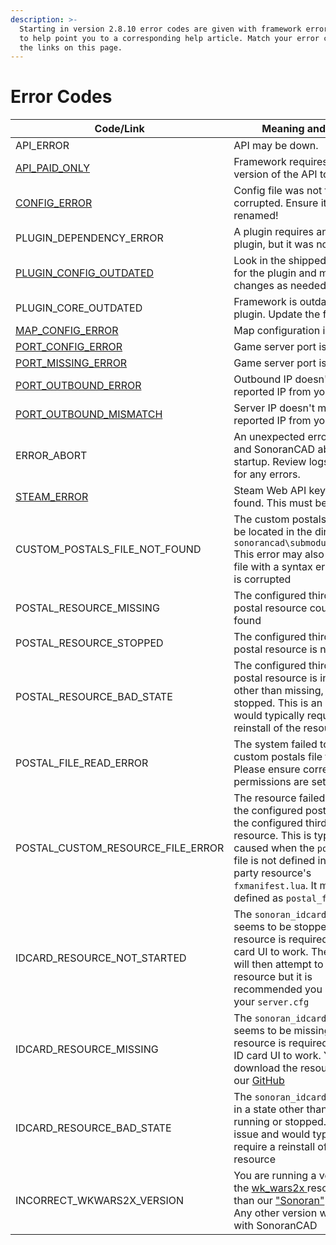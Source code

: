 ```yaml
---
description: >-
  Starting in version 2.8.10 error codes are given with framework error messages
  to help point you to a corresponding help article. Match your error code to
  the links on this page.
---
```


# Error Codes

| Code/Link                                                                                                                                                                                                       | Meaning and Fixes                                                                                                                                                                                                                                            |
| --------------------------------------------------------------------------------------------------------------------------------------------------------------------------------------------------------------- | ------------------------------------------------------------------------------------------------------------------------------------------------------------------------------------------------------------------------------------------------------------ |
| API\_ERROR                                                                                                                                                                                                      | API may be down.                                                                                                                                                                                                                                             |
| [API\_PAID\_ONLY](https://info.sonorancad.com/integration-plugins/integration-plugins/available-plugins)                                                                                                        | Framework requires a paid version of the API to function.                                                                                                                                                                                                    |
| [CONFIG\_ERROR](https://info.sonorancad.com/integration-plugins/integration-plugins/framework-installation#3.-configure-and-rename)                                                                             | Config file was not found or is corrupted. Ensure it was renamed!                                                                                                                                                                                            |
| PLUGIN\_DEPENDENCY\_ERROR                                                                                                                                                                                       | A plugin requires another plugin, but it was not present.                                                                                                                                                                                                    |
| [PLUGIN\_CONFIG\_OUTDATED](https://info.sonorancad.com/integration-plugins/integration-plugins/plugin-installation/plugin-troubleshooting#3.-ensure-your-plugin-is-up-to-date-and-download-the-latest-release.) | Look in the shipped config file for the plugin and make changes as needed.                                                                                                                                                                                   |
| PLUGIN\_CORE\_OUTDATED                                                                                                                                                                                          | Framework is outdated for the plugin. Update the framework.                                                                                                                                                                                                  |
| [MAP\_CONFIG\_ERROR](https://info.sonorancad.com/integration-plugins/integration-plugins/available-plugins/live-map#c.-admin-panel-configuration)                                                               | Map configuration is incorrect.                                                                                                                                                                                                                              |
| [PORT\_CONFIG\_ERROR](https://info.sonorancad.com/integration-plugins/integration-plugins/available-plugins/live-map#c.-admin-panel-configuration)                                                              | Game server port is incorrect.                                                                                                                                                                                                                               |
| [PORT\_MISSING\_ERROR](https://info.sonorancad.com/integration-plugins/integration-plugins/available-plugins/live-map#c.-admin-panel-configuration)                                                             | Game server port is missing.                                                                                                                                                                                                                                 |
| [PORT\_OUTBOUND\_ERROR](https://info.sonorancad.com/integration-plugins/integration-plugins/available-plugins/smart-signs#differing-inbound-outbound-ip-addresses)                                              | Outbound IP doesn't match reported IP from your server.                                                                                                                                                                                                      |
| [PORT\_OUTBOUND\_MISMATCH](https://info.sonorancad.com/integration-plugins/integration-plugins/available-plugins/smart-signs#differing-inbound-outbound-ip-addresses)                                           | Server IP doesn't match reported IP from your server.                                                                                                                                                                                                        |
| ERROR\_ABORT                                                                                                                                                                                                    | An unexpected error occurred and SonoranCAD aborted startup. Review logs further up for any errors.                                                                                                                                                          |
| [STEAM\_ERROR](https://forum.cfx.re/t/using-the-steam-api-key-manually-on-the-server/805987)                                                                                                                    | Steam Web API key wasn't found. This must be set.                                                                                                                                                                                                            |
| CUSTOM\_POSTALS\_FILE\_NOT\_FOUND                                                                                                                                                                               | The custom postals file must be located in the directory" `sonorancad\submodules\postals` This error may also indicate a file with a syntax error or that is corrupted                                                                                       |
| POSTAL\_RESOURCE\_MISSING                                                                                                                                                                                       | The configured third party postal resource could not be found                                                                                                                                                                                                |
| POSTAL\_RESOURCE\_STOPPED                                                                                                                                                                                       | The configured third party postal resource is not running                                                                                                                                                                                                    |
| POSTAL\_RESOURCE\_BAD\_STATE                                                                                                                                                                                    | The configured third party postal resource is in  a state other than missing, running or stopped. This is an issue and would typically require a reinstall of the resource                                                                                   |
| POSTAL\_FILE\_READ\_ERROR                                                                                                                                                                                       | The system failed to open the custom postals file for reading. Please ensure correct file permissions are set.                                                                                                                                               |
| POSTAL\_CUSTOM\_RESOURCE\_FILE\_ERROR                                                                                                                                                                           | The resource failed to located the configured postal file from the configured third party resource. This is typically caused when the `postals.json` file is not defined in the third party resource's `fxmanifest.lua`. It must be defined as `postal_file` |
| IDCARD\_RESOURCE\_NOT\_STARTED                                                                                                                                                                                  | The `sonoran_idcard` resource seems to be stopped, this resource is required for the ID card UI to work. The CAD Core will then attempt to start said resource but it is recommended you add it to your `server.cfg`                                         |
| IDCARD\_RESOURCE\_MISSING                                                                                                                                                                                       | The `sonoran_idcard` resource seems to be missing, this resource is required for the the ID card UI to work. You can download the resource from our [GitHub](https://github.com/Sonoran-Software/id\_card\_ui)                                               |
| IDCARD\_RESOURCE\_BAD\_STATE                                                                                                                                                                                    | The `sonoran_idcard` resource is in a state other than missing, running or stopped. This is an issue and would typically require a reinstall of the resource                                                                                                 |
| INCORRECT\_WKWARS2X\_VERSION                                                                                                                                                                                    | You are running a version of the [wk\_wars2x ](https://github.com/Sonoran-Software/wk\_wars2x)resource other than our ["Sonoran"](https://github.com/Sonoran-Software/wk\_wars2x) version. Any other version will not work with SonoranCAD                   |

